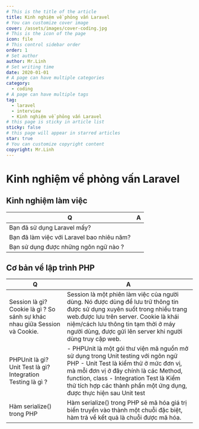 ```yaml
---
# This is the title of the article
title: Kinh nghiệm về phỏng vấn Laravel
# You can customize cover image
cover: /assets/images/cover-coding.jpg
# This is the icon of the page
icon: file
# This control sidebar order
order: 1
# Set author
author: Mr.Linh
# Set writing time
date: 2020-01-01
# A page can have multiple categories
category:
  - coding
# A page can have multiple tags
tag:
  - laravel
  - interview
  - Kinh nghiệm về phỏng vấn Laravel
# this page is sticky in article list
sticky: false
# this page will appear in starred articles
star: true
# You can customize copyright content
copyright: Mr.Linh
---
```


# Kinh nghiệm về phỏng vấn Laravel

## Kinh nghiệm làm việc

| Q                                          | A |
|--------------------------------------------|---|
| Bạn đã sử dụng Laravel mấy?                |   |
| Bạn đã làm việc với Laravel bao nhiêu năm? |   |
| Bạn sử dụng được những ngôn ngữ nào ?      |   |

## Cơ bản về lập trình PHP

| Q                                                                          | A                                                                                                                                                                                                                                                                                      |
|----------------------------------------------------------------------------|----------------------------------------------------------------------------------------------------------------------------------------------------------------------------------------------------------------------------------------------------------------------------------------|
| Session là gì? Cookie là gì ? So sánh sự khác nhau giữa Session và Cookie. | Session là một phiên làm việc của người dùng. Nó được dùng để lưu trữ thông tin được sử dụng xuyên suốt trong nhiều trang web.được lưu trên server. Cookie là khái niệm/cách lưu thông tin tạm thời ở máy người dùng, được gửi lên server khi người dùng truy cập web.                 |
| PHPUnit là gì? Unit Test là gì? Integration Testing là gì ?                | - PHPUnit là một gói thư viện mã nguồn mở sử dụng trong Unit testing với ngôn ngữ PHP - Unit Test là kiểm thử ở mức đơn vị, mà mỗi đơn vị ở đây chính là các Method, function, class - Integration Test là Kiểm thử tích hợp các thành phần một ứng dụng, được thực hiện sau Unit test |
| Hàm serialize() trong PHP                                                  | Hàm serialize() trong PHP sẽ mã hóa giá trị biến truyền vào thành một chuỗi đặc biệt, hàm trả về kết quả là chuỗi được mã hóa.                                                                                                                                                         |